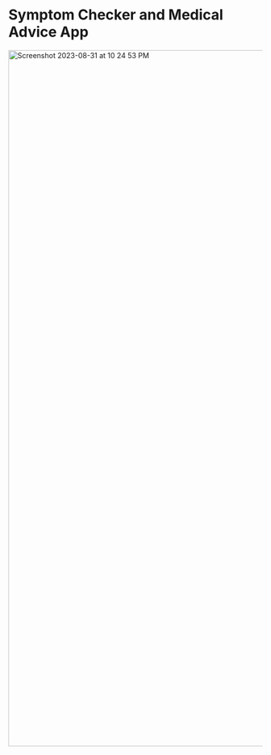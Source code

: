 # Symptom Checker and Medical Advice App

<img width="1378" alt="Screenshot 2023-08-31 at 10 24 53 PM" src="https://github.com/parth-patel97/medical-advice-streamlit/assets/43693377/f943debc-067b-438d-8130-96cf2f4e4c8c">

